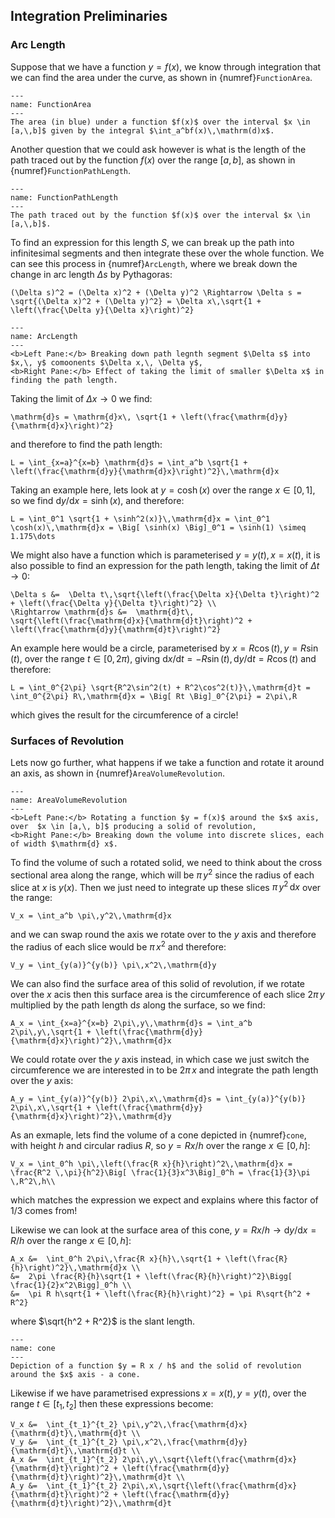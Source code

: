 ## Integration Preliminaries

### Arc Length
Suppose that we have a function $y = f(x)$, we know through integration that we can find the area under the curve, as shown in {numref}`FunctionArea`.  

```{figure} ../figures/FunctionArea.png
---
name: FunctionArea
---
The area (in blue) under a function $f(x)$ over the interval $x \in [a,\,b]$ given by the integral $\int_a^bf(x)\,\mathrm(d)x$.
```
Another question that we could ask however is what is the length of the path traced out by the function $f(x)$ over the range $[a,\,b]$, as shown in 
{numref}`FunctionPathLength`.
```{figure} ../figures/FunctionPathLength.png
---
name: FunctionPathLength
---
The path traced out by the function $f(x)$ over the interval $x \in [a,\,b]$.
```
To find an expression for this length $S$, we can break up the path into infinitesimal segments and then integrate these over the whole function.  We can see this 
process in {numref}`ArcLength`, where we break down the change in arc length $\Delta s$ by Pythagoras:

```{math}
(\Delta s)^2 = (\Delta x)^2 + (\Delta y)^2 \Rightarrow \Delta s = \sqrt{(\Delta x)^2 + (\Delta y)^2} = \Delta x\,\sqrt{1 + \left(\frac{\Delta y}{\Delta x}\right)^2}
```

```{figure} ../figures/ArcLength2.png
---
name: ArcLength
---
<b>Left Pane:</b> Breaking down path legnth segment $\Delta s$ into $x,\, y$ comoonents $\Delta x,\, \Delta y$,
<b>Right Pane:</b> Effect of taking the limit of smaller $\Delta x$ in finding the path length.
```

Taking the limit of $\Delta x\rightarrow 0$ we find:
```{math}
\mathrm{d}s = \mathrm{d}x\, \sqrt{1 + \left(\frac{\mathrm{d}y}{\mathrm{d}x}\right)^2}
```
and therefore to find the path length:
```{math}
L = \int_{x=a}^{x=b} \mathrm{d}s = \int_a^b \sqrt{1 + \left(\frac{\mathrm{d}y}{\mathrm{d}x}\right)^2}\,\mathrm{d}x
```
Taking an example here, lets look at $y = \cosh(x)$ over the range $x \in [0,\,1]$, so we find $\mathrm{d}y/\mathrm{d}x = \sinh(x)$, and therefore:
```{math}
L = \int_0^1 \sqrt{1 + \sinh^2(x)}\,\mathrm{d}x = \int_0^1 \cosh(x)\,\mathrm{d}x = \Big[ \sinh(x) \Big]_0^1 = \sinh(1) \simeq 1.175\dots
```
We might also have a function which is parameterised $y = y(t),\, x=x(t)$, it is also possible to find an expression for the path length, taking the limit of 
$\Delta t \rightarrow 0$:
```{math}
\Delta s &=  \Delta t\,\sqrt{\left(\frac{\Delta x}{\Delta t}\right)^2 + \left(\frac{\Delta y}{\Delta t}\right)^2} \\
\Rightarrow \mathrm{d}s &=  \mathrm{d}t\, \sqrt{\left(\frac{\mathrm{d}x}{\mathrm{d}t}\right)^2 + \left(\frac{\mathrm{d}y}{\mathrm{d}t}\right)^2}
```
An example here would be a circle, parameterised by $x = R\cos(t),\, y = R\sin(t)$, over the range $t \in [0,\, 2\pi)$, giving 
$\mathrm{d}x/\mathrm{d}t = -R\sin(t),\, \mathrm{d}y/\mathrm{d}t = R\cos(t)$ and therefore:
```{math}
L = \int_0^{2\pi} \sqrt{R^2\sin^2(t) + R^2\cos^2(t)}\,\mathrm{d}t = \int_0^{2\pi} R\,\mathrm{d}x = \Big[ Rt \Big]_0^{2\pi} = 2\pi\,R
```
which gives the result for the circumference of a circle!

### Surfaces of Revolution

Lets now go further, what happens if we take a function and rotate it around an axis, as shown in {numref}`AreaVolumeRevolution`.

```{figure} ../figures/AreaVolumeRevolution.png
---
name: AreaVolumeRevolution
---
<b>Left Pane:</b> Rotating a function $y = f(x)$ around the $x$ axis, over  $x \in [a,\, b]$ producing a solid of revolution, 
<b>Right Pane:</b> Breaking down the volume into discrete slices, each of width $\mathrm{d} x$. 
```

To find the volume of such a rotated solid, we need to think about the cross sectional area along the range, which will be $\pi \,y^2$ since the 
radius of each slice at $x$ is $y(x)$.  Then we just need to integrate up these slices $\pi\,y^2\,\mathrm{d}x$ over the range:

```{math}
V_x = \int_a^b \pi\,y^2\,\mathrm{d}x
```

and we can swap round the axis we rotate over to the $y$ axis and therefore the radius of each slice would be $\pi\,x^2$ and therefore:

```{math}
V_y = \int_{y(a)}^{y(b)} \pi\,x^2\,\mathrm{d}y
```

We can also find the surface area of this solid of revolution, if we rotate over the $x$ acis then this surface area is the circumference of each 
slice $2\pi\,y$ multiplied by the path length $\mathrm{d} s$ along the surface, so we find:

```{math}
A_x = \int_{x=a}^{x=b} 2\pi\,y\,\mathrm{d}s = \int_a^b 2\pi\,y\,\sqrt{1 + \left(\frac{\mathrm{d}y}{\mathrm{d}x}\right)^2}\,\mathrm{d}x
```

We could rotate over the $y$ axis instead, in which case we just switch the circumference we are interested in to be $2\pi\,x$ and integrate the 
path length over the $y$ axis:

```{math}
A_y = \int_{y(a)}^{y(b)} 2\pi\,x\,\mathrm{d}s = \int_{y(a)}^{y(b)} 2\pi\,x\,\sqrt{1 + \left(\frac{\mathrm{d}y}{\mathrm{d}x}\right)^2}\,\mathrm{d}y
```
As an exmaple, lets find the volume of a cone depicted in {numref}`cone`, with height $h$ and circular radius $R$, so $y = R x / h$ over the range $x \in [0,\, h]$:

```{math}
V_x = \int_0^h \pi\,\left(\frac{R x}{h}\right)^2\,\mathrm{d}x = \frac{R^2 \,\pi}{h^2}\Big[ \frac{1}{3}x^3\Big]_0^h = \frac{1}{3}\pi \,R^2\,h\\
```
which matches the expression we expect and explains where this factor of $1/3$ comes from!  

Likewise we can look at the surface area of this cone,  $y = R x / h \rightarrow \mathrm{d}y/\mathrm{d}x = R / h$ over the range $x \in [0,\, h]$:

```{math}
A_x &=  \int_0^h 2\pi\,\frac{R x}{h}\,\sqrt{1 + \left(\frac{R}{h}\right)^2}\,\mathrm{d}x \\
&=  2\pi \frac{R}{h}\sqrt{1 + \left(\frac{R}{h}\right)^2}\Bigg[ \frac{1}{2}x^2\Bigg]_0^h \\
&=  \pi R h\sqrt{1 + \left(\frac{R}{h}\right)^2} = \pi R\sqrt{h^2 + R^2}
```
where $\sqrt{h^2 + R^2}$ is the slant length.

```{figure} ../figures/cone.png
---
name: cone
---
Depiction of a function $y = R x / h$ and the solid of revolution around the $x$ axis - a cone.
```

Likewise if we have parametrised expressions $x = x(t),\, y = y(t)$, over the range $t \in [t_1,\, t_2]$ then these expressions become:

```{math}
V_x &=  \int_{t_1}^{t_2} \pi\,y^2\,\frac{\mathrm{d}x}{\mathrm{d}t}\,\mathrm{d}t \\
V_y &=  \int_{t_1}^{t_2} \pi\,x^2\,\frac{\mathrm{d}y}{\mathrm{d}t}\,\mathrm{d}t \\
A_x &=  \int_{t_1}^{t_2} 2\pi\,y\,\sqrt{\left(\frac{\mathrm{d}x}{\mathrm{d}t}\right)^2 + \left(\frac{\mathrm{d}y}{\mathrm{d}t}\right)^2}\,\mathrm{d}t \\
A_y &=  \int_{t_1}^{t_2} 2\pi\,x\,\sqrt{\left(\frac{\mathrm{d}x}{\mathrm{d}t}\right)^2 + \left(\frac{\mathrm{d}y}{\mathrm{d}t}\right)^2}\,\mathrm{d}t
```


